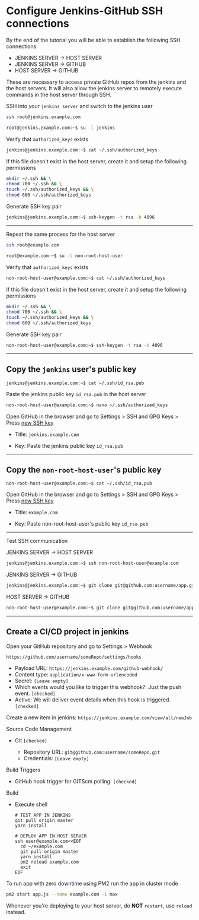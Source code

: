 # Configure Jenkins-GitHub SSH connections

By the end of the tutorial you will be able to establish the following SSH connections

- JENKINS SERVER -> HOST SERVER
- JENKINS SERVER -> GITHUB
- HOST SERVER -> GITHUB

These are necessary to access private GitHub repos from the jenkins and the host servers. It will also allow the jenkins server to remotely execute commands in the host server through SSH. 

SSH into your `jenkins server` and switch to the jenkins user

```sh
ssh root@jenkins.example.com
```

```sh
root@jenkins.example.com:~$ su -l jenkins
```

Verify that `authorized_keys` exists

```sh
jenkins@jenkins.example.com:~$ cat ~/.ssh/authorized_keys
```

If this file doesn't exist in the host server, create it and setup the following permissions

```sh
mkdir ~/.ssh && \
chmod 700 ~/.ssh && \
touch ~/.ssh/authorized_keys && \
chmod 600 ~/.ssh/authorized_keys
```

Generate SSH key pair

```sh
jenkins@jenkins.example.com:~$ ssh-keygen -t rsa -b 4096
```

---
Repeat the same process for the host server

```sh
ssh root@example.com
```

```sh
root@example.com:~$ su -l non-root-host-user
```

Verify that `authorized_keys` exists

```sh
non-root-host-user@example.com:~$ cat ~/.ssh/authorized_keys
```

If this file doesn't exist in the host server, create it and setup the following permissions

```sh
mkdir ~/.ssh && \
chmod 700 ~/.ssh && \
touch ~/.ssh/authorized_keys && \
chmod 600 ~/.ssh/authorized_keys
```

Generate SSH key pair

```sh
non-root-host-user@example.com:~$ ssh-keygen -t rsa -b 4096
```

---

## Copy the `jenkins` user's public key
```
jenkins@jenkins.example.com:~$ cat ~/.ssh/id_rsa.pub
```

Paste the jenkins public key `id_rsa.pub` in the host server
```sh
non-root-host-user@example.com:~$ nano ~/.ssh/authorized_keys
```

Open GitHub in the browser and go to Settings > SSH and GPG Keys > Press [new SSH key](https://github.com/settings/ssh/new)


- Title: `jenkins.example.com`

- Key: Paste the jenkins public key `id_rsa.pub`

---

## Copy the `non-root-host-user`'s public key
```
non-root-host-user@example.com:~$ cat ~/.ssh/id_rsa.pub
```

Open GitHub in the browser and go to Settings > SSH and GPG Keys > Press [new SSH key](https://github.com/settings/ssh/new)


- Title: `example.com`

- Key: Paste non-root-host-user's public key `id_rsa.pub`

---


Test SSH communication

JENKINS SERVER -> HOST SERVER

```sh
jenkins@jenkins.example.com:~$ ssh non-root-host-user@example.com
```

JENKINS SERVER -> GITHUB

```sh
jenkins@jenkins.example.com:~$ git clone git@github.com:username/app.git
```

HOST SERVER -> GITHUB

```sh
non-root-host-user@example.com:~$ git clone git@github.com:username/app.git
```

---

## Create a CI/CD project in jenkins

Open your GitHub repository and go to Settings > Webhook

`https://github.com/username/someRepo/settings/hooks`

  - Payload URL: `https://jenkins.example.com/github-webhook/`
  - Content type: `application/x-www-form-urlencoded`
  - Secret: `[Leave empty]`
  - Which events would you like to trigger this webhook?: Just the push event. `[checked]`
  - Active: We will deliver event details when this hook is triggered. `[checked]`

Create a new item in jenkins: `https://jenkins.example.com/view/all/newJob`

Source Code Management

  - Git `[checked]`

    - Repository URL: `git@github.com:username/someRepo.git`
    - Credentials: `[Leave empty]`

Build Triggers

  - GitHub hook trigger for GITScm polling: `[checked]`

Build

  - Execute shell 
    ```
    # TEST APP IN JENKINS
    git pull origin master
    yarn install

    # DEPLOY APP IN HOST SERVER
    ssh user@example.com<<EOF
      cd ~/example.com
      git pull origin master
      yarn install
      pm2 reload example.com
      exit
    EOF
    ```

To run app with zero downtime using PM2 run the app in cluster mode

```sh
pm2 start app.js --name example.com -i max
```

Whenever you're deploying to your host server, do **NOT** `restart`, use `reload` instead.
